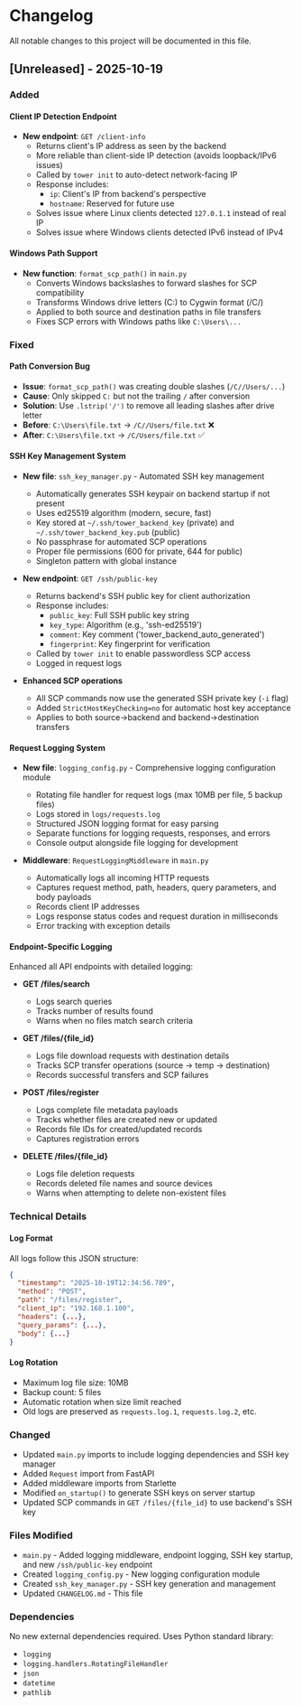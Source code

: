 # Changelog

All notable changes to this project will be documented in this file.

## [Unreleased] - 2025-10-19

### Added

#### Client IP Detection Endpoint
- **New endpoint**: `GET /client-info`
  - Returns client's IP address as seen by the backend
  - More reliable than client-side IP detection (avoids loopback/IPv6 issues)
  - Called by `tower init` to auto-detect network-facing IP
  - Response includes:
    - `ip`: Client's IP from backend's perspective
    - `hostname`: Reserved for future use
  - Solves issue where Linux clients detected `127.0.1.1` instead of real IP
  - Solves issue where Windows clients detected IPv6 instead of IPv4

#### Windows Path Support
- **New function**: `format_scp_path()` in `main.py`
  - Converts Windows backslashes to forward slashes for SCP compatibility
  - Transforms Windows drive letters (C:) to Cygwin format (/C/)
  - Applied to both source and destination paths in file transfers
  - Fixes SCP errors with Windows paths like `C:\Users\...`
  
### Fixed

#### Path Conversion Bug
- **Issue**: `format_scp_path()` was creating double slashes (`/C//Users/...`)
- **Cause**: Only skipped `C:` but not the trailing `/` after conversion
- **Solution**: Use `.lstrip('/')` to remove all leading slashes after drive letter
- **Before**: `C:\Users\file.txt` → `/C//Users/file.txt` ❌
- **After**: `C:\Users\file.txt` → `/C/Users/file.txt` ✅

#### SSH Key Management System
- **New file**: `ssh_key_manager.py` - Automated SSH key management
  - Automatically generates SSH keypair on backend startup if not present
  - Uses ed25519 algorithm (modern, secure, fast)
  - Key stored at `~/.ssh/tower_backend_key` (private) and `~/.ssh/tower_backend_key.pub` (public)
  - No passphrase for automated SCP operations
  - Proper file permissions (600 for private, 644 for public)
  - Singleton pattern with global instance

- **New endpoint**: `GET /ssh/public-key`
  - Returns backend's SSH public key for client authorization
  - Response includes:
    - `public_key`: Full SSH public key string
    - `key_type`: Algorithm (e.g., 'ssh-ed25519')
    - `comment`: Key comment ('tower_backend_auto_generated')
    - `fingerprint`: Key fingerprint for verification
  - Called by `tower init` to enable passwordless SCP access
  - Logged in request logs

- **Enhanced SCP operations**
  - All SCP commands now use the generated SSH private key (`-i` flag)
  - Added `StrictHostKeyChecking=no` for automatic host key acceptance
  - Applies to both source→backend and backend→destination transfers

#### Request Logging System
- **New file**: `logging_config.py` - Comprehensive logging configuration module
  - Rotating file handler for request logs (max 10MB per file, 5 backup files)
  - Logs stored in `logs/requests.log`
  - Structured JSON logging format for easy parsing
  - Separate functions for logging requests, responses, and errors
  - Console output alongside file logging for development

- **Middleware**: `RequestLoggingMiddleware` in `main.py`
  - Automatically logs all incoming HTTP requests
  - Captures request method, path, headers, query parameters, and body payloads
  - Records client IP addresses
  - Logs response status codes and request duration in milliseconds
  - Error tracking with exception details

#### Endpoint-Specific Logging
Enhanced all API endpoints with detailed logging:

- **GET /files/search**
  - Logs search queries
  - Tracks number of results found
  - Warns when no files match search criteria

- **GET /files/{file_id}**
  - Logs file download requests with destination details
  - Tracks SCP transfer operations (source → temp → destination)
  - Records successful transfers and SCP failures

- **POST /files/register**
  - Logs complete file metadata payloads
  - Tracks whether files are created new or updated
  - Records file IDs for created/updated records
  - Captures registration errors

- **DELETE /files/{file_id}**
  - Logs file deletion requests
  - Records deleted file names and source devices
  - Warns when attempting to delete non-existent files

### Technical Details

#### Log Format
All logs follow this JSON structure:
```json
{
  "timestamp": "2025-10-19T12:34:56.789",
  "method": "POST",
  "path": "/files/register",
  "client_ip": "192.168.1.100",
  "headers": {...},
  "query_params": {...},
  "body": {...}
}
```

#### Log Rotation
- Maximum log file size: 10MB
- Backup count: 5 files
- Automatic rotation when size limit reached
- Old logs are preserved as `requests.log.1`, `requests.log.2`, etc.

### Changed
- Updated `main.py` imports to include logging dependencies and SSH key manager
- Added `Request` import from FastAPI
- Added middleware imports from Starlette
- Modified `on_startup()` to generate SSH keys on server startup
- Updated SCP commands in `GET /files/{file_id}` to use backend's SSH key

### Files Modified
- `main.py` - Added logging middleware, endpoint logging, SSH key startup, and new `/ssh/public-key` endpoint
- Created `logging_config.py` - New logging configuration module
- Created `ssh_key_manager.py` - SSH key generation and management
- Updated `CHANGELOG.md` - This file

### Dependencies
No new external dependencies required. Uses Python standard library:
- `logging`
- `logging.handlers.RotatingFileHandler`
- `json`
- `datetime`
- `pathlib`
